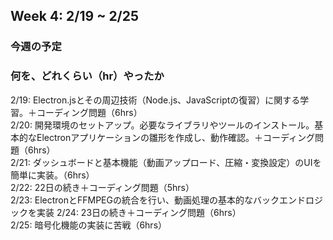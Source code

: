 ## Week 4: 2/19 ~ 2/25

### 今週の予定


### 何を、どれくらい（hr）やったか
2/19: Electron.jsとその周辺技術（Node.js、JavaScriptの復習）に関する学習。＋コーディング問題（6hrs）  
2/20: 開発環境のセットアップ。必要なライブラリやツールのインストール。基本的なElectronアプリケーションの雛形を作成し、動作確認。＋コーディング問題（6hrs）  
2/21: ダッシュボードと基本機能（動画アップロード、圧縮・変換設定）のUIを簡単に実装。（6hrs）  
2/22: 22日の続き＋コーディング問題（5hrs）  
2/23: ElectronとFFMPEGの統合を行い、動画処理の基本的なバックエンドロジックを実装
2/24: 23日の続き＋コーディング問題（6hrs）  
2/25: 暗号化機能の実装に苦戦（6hrs）

